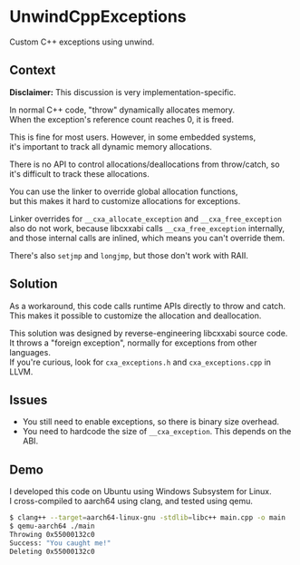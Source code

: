 # UnwindCppExceptions

Custom C++ exceptions using unwind.

## Context

**Disclaimer:** This discussion is very implementation-specific.

In normal C++ code, "throw" dynamically allocates memory.  
When the exception's reference count reaches 0, it is freed.

This is fine for most users. However, in some embedded systems,  
it's important to track all dynamic memory allocations.

There is no API to control allocations/deallocations from throw/catch, so  
it's difficult to track these allocations.

You can use the linker to override global allocation functions,  
but this makes it hard to customize allocations for exceptions.

Linker overrides for `__cxa_allocate_exception` and `__cxa_free_exception`  
also do not work, because libcxxabi calls `__cxa_free_exception` internally,  
and those internal calls are inlined, which means you can't override them.

There's also `setjmp` and `longjmp`, but those don't work with RAII.

## Solution

As a workaround, this code calls runtime APIs directly to throw and catch.  
This makes it possible to customize the allocation and deallocation.

This solution was designed by reverse-engineering libcxxabi source code.  
It throws a "foreign exception", normally for exceptions from other languages.  
If you're curious, look for `cxa_exceptions.h` and `cxa_exceptions.cpp` in LLVM.

## Issues

* You still need to enable exceptions, so there is binary size overhead.  
* You need to hardcode the size of `__cxa_exception`. This depends on the ABI.

## Demo

I developed this code on Ubuntu using Windows Subsystem for Linux.  
I cross-compiled to aarch64 using clang, and tested using qemu.

```sh
$ clang++ --target=aarch64-linux-gnu -stdlib=libc++ main.cpp -o main
$ qemu-aarch64 ./main
Throwing 0x55000132c0
Success: "You caught me!"
Deleting 0x55000132c0
```
